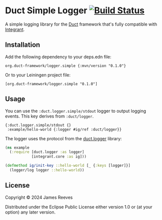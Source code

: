 # Duct Simple Logger [![Build Status](https://github.com/duct-framework/logger.simple/actions/workflows/test.yml/badge.svg)](https://github.com/duct-framework/logger.simple/actions/workflows/test.yml)

A simple logging library for the [Duct][] framework that's fully
compatible with [Integrant][].

[duct]: https://github.com/duct-framework/duct
[integrant]: https://github.com/weavejester/integrant

## Installation

Add the following dependency to your deps.edn file:

    org.duct-framework/logger.simple {:mvn/version "0.1.0"}

Or to your Leiningen project file:

    [org.duct-framework/logger.simple "0.1.0"]

## Usage

You can use the `:duct.logger.simple/stdout` logger to output logging
events. This key derives from `:duct/logger`.

```edn
{:duct.logger.simple/stdout {}
 :example/hello-world {:logger #ig/ref :duct/logger}}
```

The logger uses the protocol from the [duct.logger][] library:

```clojure
(ns example
  (:require [duct.logger :as logger]
            [integrant.core :as ig]))

(defmethod ig/init-key ::hello-world [_ {:keys [logger]}]
  (logger/log logger ::hello-world))
```

[duct.logger]: https://github.com/duct-framework/logger

## License

Copyright © 2024 James Reeves

Distributed under the Eclipse Public License either version 1.0 or (at
your option) any later version.
